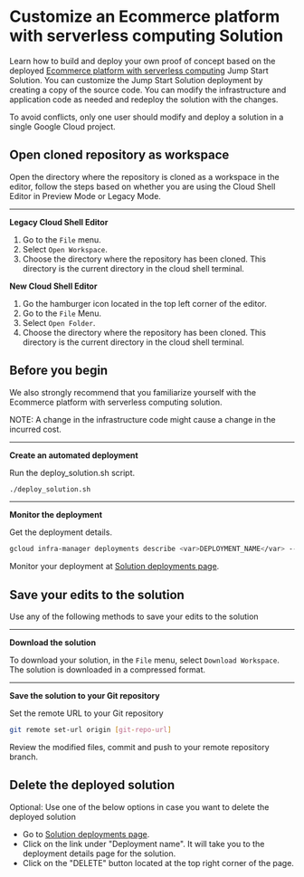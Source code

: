 <walkthrough-metadata>
  <meta name="title" content="Edit Jumpstart Solution and deploy tutorial " />
  <meta name="description" content="Make it mine neos tutorial" />
  <meta name="component_id" content="1361081" />
  <meta name="short_id" content="true" />
</walkthrough-metadata>

# Customize an Ecommerce platform with serverless computing Solution

Learn how to build and deploy your own proof of concept based on the deployed [Ecommerce platform with serverless computing](https://console.cloud.google.com/products/solutions/details/ecommerce-platform-serverless) Jump Start Solution. You can customize the Jump Start Solution deployment by creating a copy of the source code. You can modify the infrastructure and application code as needed and redeploy the solution with the changes.

To avoid conflicts, only one user should modify and deploy a solution in a single Google Cloud project.

## Open cloned repository as workspace

Open the directory where the repository is cloned as a workspace in the editor, follow the steps based on whether you are using the Cloud Shell Editor in Preview Mode or Legacy Mode.

---
**Legacy Cloud Shell Editor**

1. Go to the `File` menu.
2. Select `Open Workspace`.
3. Choose the directory where the repository has been cloned. This directory is the current directory in the cloud shell terminal.

**New Cloud Shell Editor**

1. Go the hamburger icon located in the top left corner of the editor.
2. Go to the `File` Menu.
3. Select `Open Folder`.
4. Choose the directory where the repository has been cloned. This directory is the current directory in the cloud shell terminal.

## Before you begin

We also strongly recommend that you familiarize yourself with the Ecommerce platform with serverless computing solution.

NOTE: A change in the infrastructure code might cause a change in the incurred cost.

---
**Create an automated deployment**

Run the <walkthrough-editor-open-file filePath="./deploy_solution.sh">deploy_solution.sh</walkthrough-editor-open-file> script.

```bash
./deploy_solution.sh
```

---
**Monitor the deployment**

Get the deployment details.

```bash
gcloud infra-manager deployments describe <var>DEPLOYMENT_NAME</var> --location <var>REGION</var>
```

Monitor your deployment at [Solution deployments page](https://console.cloud.google.com/products/solutions/deployments?pageState=(%22deployments%22:(%22f%22:%22%255B%257B_22k_22_3A_22Labels_22_2C_22t_22_3A13_2C_22v_22_3A_22_5C_22modification-reason%2520_3A%2520make-it-mine_5C_22_22_2C_22s_22_3Atrue_2C_22i_22_3A_22deployment.labels_22%257D%255D%22))).

## Save your edits to the solution

Use any of the following methods to save your edits to the solution

---
**Download the solution**

To download your solution, in the `File` menu, select `Download Workspace`. The solution is downloaded in a compressed format.


---
**Save the solution to your Git repository**

Set the remote URL to your Git repository
```bash
git remote set-url origin [git-repo-url]
```

Review the modified files, commit and push to your remote repository branch.

## Delete the deployed solution

Optional: Use one of the below options in case you want to delete the deployed solution

* Go to [Solution deployments page](https://console.cloud.google.com/products/solutions/deployments?pageState=(%22deployments%22:(%22f%22:%22%255B%257B_22k_22_3A_22Labels_22_2C_22t_22_3A13_2C_22v_22_3A_22_5C_22modification-reason%2520_3A%2520make-it-mine_5C_22_22_2C_22s_22_3Atrue_2C_22i_22_3A_22deployment.labels_22%257D%255D%22))).
* Click on the link under "Deployment name". It will take you to the deployment details page for the solution.
* Click on the "DELETE" button located at the top right corner of the page.
<walkthrough-inline-feedback></walkthrough-inline-feedback>
